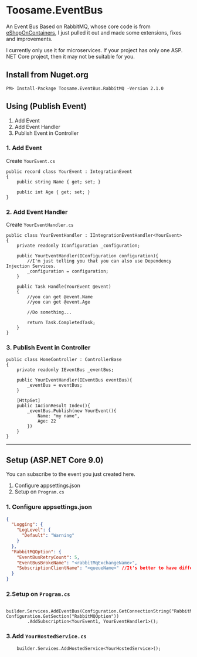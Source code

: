 ﻿# Toosame.EventBus

An Event Bus Based on RabbitMQ, whose core code is from [eShopOnContainers](https://github.com/dotnet-architecture/eShopOnContainers), I just pulled it out and made some extensions, fixes and improvements.

I currently only use it for microservices. If your project has only one ASP. NET Core project, then it may not be suitable for you.

## Install from Nuget.org

```
PM> Install-Package Toosame.EventBus.RabbitMQ -Version 2.1.0
```

## Using (Publish Event)

1. Add Event
2. Add Event Handler
3. Publish Event in Controller

### 1. Add Event

Create `YourEvent.cs`

```
public record class YourEvent : IntegrationEvent
{
    public string Name { get; set; }

    public int Age { get; set; }
}
```

### 2. Add Event Handler

Create `YourEventHandler.cs`

```
public class YourEventHandler : IIntegrationEventHandler<YourEvent>
{
    private readonly IConfiguration _configuration;

    public YourEventHandler(IConfiguration configuration){
        //I'm just telling you that you can also use Dependency Injection Services.
        _configuration = configuration;
    }

    public Task Handle(YourEvent @event)
    {
        //you can get @event.Name
        //you can get @event.Age

        //Do something...
    
        return Task.CompletedTask;
    }
}
```

### 3. Publish Event in Controller

```
public class HomeController : ControllerBase
{
    private readonly IEventBus _eventBus;

    public YourEventHandler(IEventBus eventBus){
        _eventBus = eventBus;
    }

    [HttpGet]
    public IAcionResult Index(){
        _eventBus.Publish(new YourEvent(){
            Name: "my name",
            Age: 22
        })
    }
}
```

***

## Setup (ASP.NET Core 9.0)

You can subscribe to the event you just created here.

1. Configure appsettings.json
2. Setup on `Program.cs`

### 1. Configure appsettings.json

```JSON
{
  "Logging": {
    "LogLevel": {
      "Default": "Warning"
    }
  },
  "RabbitMQOption": {
    "EventBusRetryCount": 5,
    "EventBusBrokeName": "<rabbitMqExchangeName>",
    "SubscriptionClientName": "<queueName>" //It's better to have different microservices with different names
  }
}
```

### 2.Setup on `Program.cs`

```CSharp
    builder.Services.AddEventBus(Configuration.GetConnectionString("RabbitMQ"), Configuration.GetSection("RabbitMQOption"))
        .AddSubscription<YourEvent1, YourEventHandler1>();
```

### 3.Add `YourHostedService.cs`

```CSharp
    builder.Services.AddHostedService<YourHostedService>();
```
